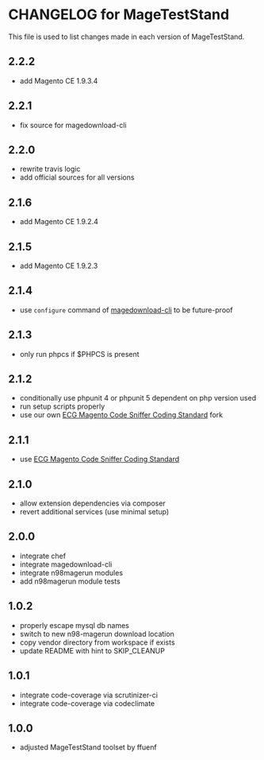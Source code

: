 # CHANGELOG for MageTestStand

This file is used to list changes made in each version of MageTestStand.

## 2.2.2
- add Magento CE 1.9.3.4

## 2.2.1
- fix source for magedownload-cli

## 2.2.0
- rewrite travis logic
- add official sources for all versions

## 2.1.6
- add Magento CE 1.9.2.4

## 2.1.5
- add Magento CE 1.9.2.3

## 2.1.4
- use `configure` command of [magedownload-cli](https://github.com/steverobbins/magedownload-cli/releases/tag/v1.3.0) to be future-proof

## 2.1.3
- only run phpcs if $PHPCS is present

## 2.1.2
- conditionally use phpunit 4 or phpunit 5 dependent on php version used
- run setup scripts properly
- use our own [ECG Magento Code Sniffer Coding Standard](https://github.com/ffuenf/coding-standard) fork

## 2.1.1 
- use [ECG Magento Code Sniffer Coding Standard](https://github.com/magento-ecg/coding-standard)

## 2.1.0
- allow extension dependencies via composer
- revert additional services (use minimal setup)

## 2.0.0
- integrate chef
- integrate magedownload-cli
- integrate n98magerun modules
- add n98magerun module tests

## 1.0.2
- properly escape mysql db names
- switch to new n98-magerun download location
- copy vendor directory from workspace if exists
- update README with hint to SKIP_CLEANUP

## 1.0.1
- integrate code-coverage via scrutinizer-ci
- integrate code-coverage via codeclimate

## 1.0.0
- adjusted MageTestStand toolset by ffuenf
